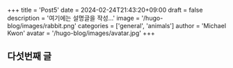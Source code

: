 +++
title = 'Post5'
date = 2024-02-24T21:43:20+09:00
draft = false
description = '여기에는 설명글을 작성...'
image = '/hugo-blog/images/rabbit.png'
categories = ['general', 'animals']
author = 'Michael Kwon'
avatar = '/hugo-blog/images/avatar.jpg'
+++

## 다섯번째 글
